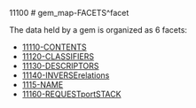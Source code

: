 11100 # gem_map-FACETS^facet

The data held by a gem is organized as 6 facets:

- [11110-CONTENTS](11110-CONTENTS.md)
- [11120-CLASSIFIERS](11120-CLASSIFIERS.md)
- [11130-DESCRIPTORS](11130-DESCRIPTORS.md)
- [11140-INVERSErelations](11140-INVERSErelations.md)
- [1115-NAME](1115-NAME.md)
- [11160-REQUESTportSTACK](11160-REQUESTportSTACK.md)
